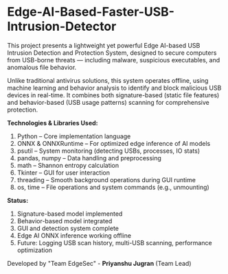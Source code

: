 # Edge-AI-Based-Faster-USB-Intrusion-Detector
This project presents a lightweight yet powerful Edge AI-based USB Intrusion Detection and Protection System, designed to secure computers from USB-borne threats — including malware, suspicious executables, and anomalous file behavior.

Unlike traditional antivirus solutions, this system operates offline, using machine learning and behavior analysis to identify and block malicious USB devices in real-time. It combines both signature-based (static file features) and behavior-based (USB usage patterns) scanning for comprehensive protection.

**Technologies & Libraries Used:**
1. Python – Core implementation language
2. ONNX & ONNXRuntime – For optimized edge inference of AI models
3. psutil – System monitoring (detecting USBs, processes, IO stats)
4. pandas, numpy – Data handling and preprocessing
5. math – Shannon entropy calculation
6. Tkinter – GUI for user interaction
7. threading – Smooth background operations during GUI runtime
8. os, time – File operations and system commands (e.g., unmounting)

**Status:**
1. Signature-based model implemented
2. Behavior-based model integrated
3. GUI and detection system complete
4. Edge AI ONNX inference working offline
5. Future: Logging USB scan history, multi-USB scanning, performance optimization


Developed by "Team EdgeSec" - **Priyanshu Jugran** (Team Lead)
